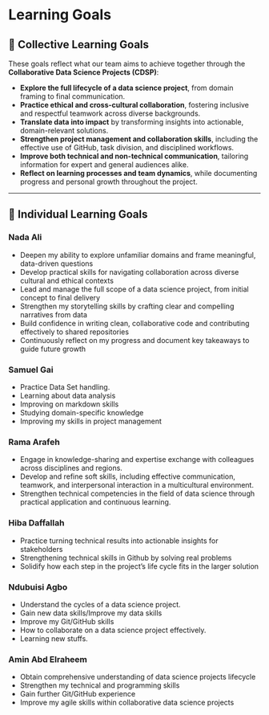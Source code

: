 # Learning Goals

## 📘 **Collective Learning Goals**

These goals reflect what our team aims to achieve together through the
**Collaborative Data Science Projects (CDSP)**:

- **Explore the full lifecycle of a data science project**,
   from domain framing to final communication.
- **Practice ethical and cross-cultural collaboration**,
   fostering inclusive and respectful teamwork across diverse backgrounds.
- **Translate data into impact**
  by transforming insights into actionable, domain-relevant solutions.
- **Strengthen project management and collaboration skills**, including the
  effective use of GitHub, task division, and disciplined workflows.
- **Improve both technical and non-technical communication**, tailoring
  information for expert and general audiences alike.
- **Reflect on learning processes and team dynamics**, while documenting
  progress and personal growth throughout the project.

---

## 🧠 **Individual Learning Goals**

### Nada Ali

- Deepen my ability to explore unfamiliar domains and frame meaningful,
  data-driven questions  
- Develop practical skills for navigating collaboration across diverse cultural
  and ethical contexts  
- Lead and manage the full scope of a data science project, from initial concept
  to final delivery  
- Strengthen my storytelling skills by crafting clear and compelling narratives
  from data  
- Build confidence in writing clean, collaborative code and contributing
  effectively to shared repositories  
- Continuously reflect on my progress and document key takeaways to guide
  future growth  

### Samuel Gai

- Practice Data Set handling.  
- Learning about data analysis  
- Improving on markdown skills  
- Studying domain-specific knowledge  
- Improving my skills in project management  

### Rama Arafeh

- Engage in knowledge-sharing and expertise exchange with colleagues
  across disciplines and regions.  
- Develop and refine soft skills, including effective communication,
  teamwork, and interpersonal interaction in a multicultural environment.  
- Strengthen technical competencies in the field of data science through
   practical application and continuous learning.  

### Hiba Daffallah

- Practice turning technical results into actionable insights for stakeholders  
- Strengthening technical skills in Github by solving real problems  
- Solidify how each step in the project’s life cycle fits in the larger solution

### Ndubuisi Agbo

- Understand the cycles of a data science project.  
- Gain new data skills/Improve my data skills  
- Improve my Git/GitHub skills  
- How to collaborate on a data science project effectively.  
- Learning new stuffs.  

### **Amin Abd Elraheem**

- Obtain comprehensive understanding of data science projects lifecycle  
- Strengthen my technical and programming skills  
- Gain further Git/GitHub experience  
- Improve my agile skills within collaborative data science projects
  